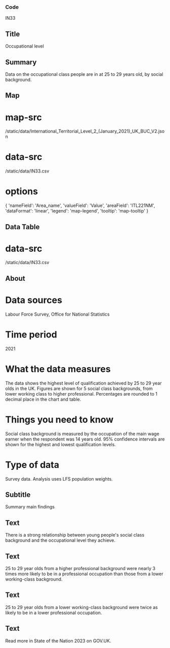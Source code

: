### Code
IN33

## Title
Occupational level

## Summary
Data on the occupational class people are in at 25 to 29 years old, by social background.

## Map
# map-src
/static/data/International_Territorial_Level_2_(January_2021)_UK_BUC_V2.json

# data-src
/static/data/IN33.csv

# options
{ 'nameField': 'Area_name', 'valueField': 'Value', 'areaField': 'ITL221NM', 'dataFormat': 'linear', 'legend': 'map-legend', 'tooltip': 'map-tooltip' }

## Data Table
# data-src
/static/data/IN33.csv

## About
# Data sources
Labour Force Survey, Office for National Statistics

# Time period
2021

# What the data measures
The data shows the highest level of qualification achieved by 25 to 29 year olds in the UK. Figures are shown for 5 social class backgrounds, from lower working class to higher professional. Percentages are rounded to 1 decimal place in the chart and table.

# Things you need to know
Social class background is measured by the occupation of the main wage earner when the respondent was 14 years old. 95% confidence intervals are shown for the highest and lowest qualification levels.

# Type of data
Survey data. Analysis uses LFS population weights.

## Subtitle
Summary main findings

## Text
There is a strong relationship between young people's social class background and the occupational level they achieve.

## Text
25 to 29 year olds from a higher professional background were nearly 3 times more likely to be in a professional occupation than those from a lower working-class background.

## Text
25 to 29 year olds from a lower working-class background were twice as likely to be in a lower professional occupation.

## Text
Read more in State of the Nation 2023 on GOV.UK.
